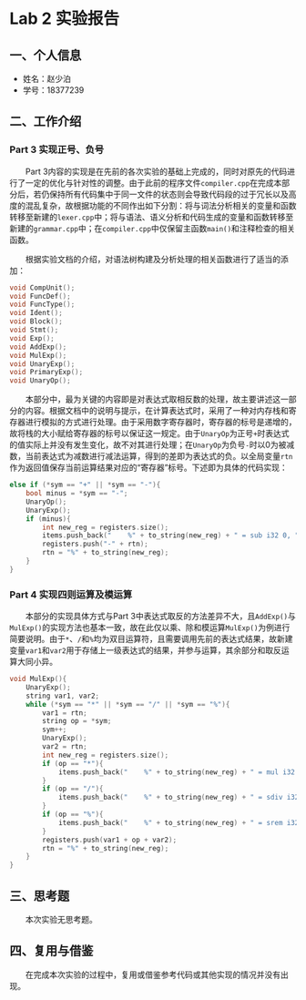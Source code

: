 # Lab 2 实验报告

## 一、个人信息

- 姓名：赵少泊
- 学号：18377239

## 二、工作介绍

### Part 3 实现正号、负号

&emsp;&emsp;Part 3内容的实现是在先前的各次实验的基础上完成的，同时对原先的代码进行了一定的优化与针对性的调整。由于此前的程序文件`compiler.cpp`在完成本部分后，若仍保持所有代码集中于同一文件的状态则会导致代码段的过于冗长以及高度的混乱复杂，故根据功能的不同作出如下分割：将与词法分析相关的变量和函数转移至新建的`lexer.cpp`中；将与语法、语义分析和代码生成的变量和函数转移至新建的`grammar.cpp`中；在`compiler.cpp`中仅保留主函数`main()`和注释检查的相关函数。

&emsp;&emsp;根据实验文档的介绍，对语法树构建及分析处理的相关函数进行了适当的添加：

```cpp
void CompUnit();
void FuncDef();
void FuncType();
void Ident();
void Block();
void Stmt();
void Exp();
void AddExp();
void MulExp();
void UnaryExp();
void PrimaryExp();
void UnaryOp();
```

&emsp;&emsp;本部分中，最为关键的内容即是对表达式取相反数的处理，故主要讲述这一部分的内容。根据文档中的说明与提示，在计算表达式时，采用了一种对内存栈和寄存器进行模拟的方式进行处理。由于采用数字寄存器时，寄存器的标号是递增的，故将栈的大小赋给寄存器的标号以保证这一规定。由于`UnaryOp`为正号`+`时表达式的值实际上并没有发生变化，故不对其进行处理；在`UnaryOp`为负号`-`时以0为被减数，当前表达式为减数进行减法运算，得到的差即为表达式的负。以全局变量`rtn`作为返回值保存当前运算结果对应的“寄存器”标号。下述即为具体的代码实现：

```cpp
else if (*sym == "+" || *sym == "-"){
    bool minus = *sym == "-";
    UnaryOp();
    UnaryExp();
    if (minus){
        int new_reg = registers.size();
        items.push_back("    %" + to_string(new_reg) + " = sub i32 0, " + rtn + "\n");
        registers.push("-" + rtn);
        rtn = "%" + to_string(new_reg);
    }
}
```

### Part 4 实现四则运算及模运算

&emsp;&emsp;本部分的实现具体方式与Part 3中表达式取反的方法差异不大，且`AddExp()`与`MulExp()`的实现方法也基本一致，故在此仅以乘、除和模运算`MulExp()`为例进行简要说明。由于`*`、`/`和`%`均为双目运算符，且需要调用先前的表达式结果，故新建变量`var1`和`var2`用于存储上一级表达式的结果，并参与运算，其余部分和取反运算大同小异。

```cpp
void MulExp(){
    UnaryExp();
    string var1, var2;
    while (*sym == "*" || *sym == "/" || *sym == "%"){
        var1 = rtn;
        string op = *sym;
        sym++;
        UnaryExp();
        var2 = rtn;
        int new_reg = registers.size();
        if (op == "*"){
            items.push_back("    %" + to_string(new_reg) + " = mul i32 " + var1 + ", " + var2 + "\n");
        }
        if (op == "/"){
            items.push_back("    %" + to_string(new_reg) + " = sdiv i32 " + var1 + ", " + var2 + "\n");
        }
        if (op == "%"){
            items.push_back("    %" + to_string(new_reg) + " = srem i32 " + var1 + ", " + var2 + "\n");
        }
        registers.push(var1 + op + var2);
        rtn = "%" + to_string(new_reg);
    }
}
```

## 三、思考题

&emsp;&emsp;本次实验无思考题。

## 四、复用与借鉴

&emsp;&emsp;在完成本次实验的过程中，复用或借鉴参考代码或其他实现的情况并没有出现。
